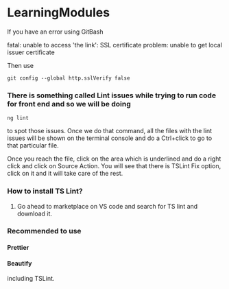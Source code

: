 # LearningModules

If you have an error using GitBash

fatal: unable to access 'the link': SSL certificate problem: unable to get local issuer certificate

Then use 
```
git config --global http.sslVerify false
```

### There is something called Lint issues while trying to run code for front end and so we will be doing 
``` 
ng lint 
``` 

to spot those issues. Once we do that command, all the files with the lint issues will be shown on the terminal console and do a Ctrl+click to go to that particular file. 

Once you reach the file, click on the area which is underlined and do a right click and click on Source Action. You will see that there is TSLint Fix option, click on it and it will take care of the rest. 


### How to install TS Lint?
1. Go ahead to marketplace on VS code and search for TS lint and download it. 

### Recommended to use 
#### Prettier 
#### Beautify 

including TSLint. 

